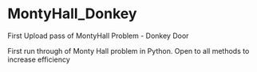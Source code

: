 # MontyHall_Donkey
First Upload pass of MontyHall Problem - Donkey Door

First run through of Monty Hall problem in Python. Open to all methods to increase efficiency
